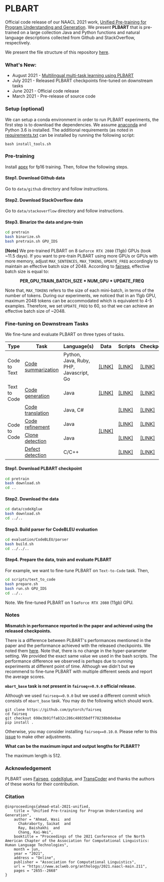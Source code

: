 # PLBART

Official code release of our NAACL 2021 work, [Unified Pre-training for Program Understanding and Generation](https://www.aclweb.org/anthology/2021.naacl-main.211/). 
We present **PLBART** that is pre-trained on a large collection Java and Python functions and natural language descriptions collected from Github and StackOverflow, respectively.

We present the file structure of this repository [here](https://github.com/wasiahmad/PLBART/blob/main/FILEs.md).

### What's New:

- August 2021 - [Multilingual multi-task learning using PLBART](https://github.com/wasiahmad/PLBART/blob/main/multilingual/README.md)
- July 2021 - Released PLBART checkpoints fine-tuned on downstream tasks
- June 2021 - Official code release
- March 2021 - Pre-release of source code


### Setup (optional)

We can setup a conda environment in order to run PLBART experiments, the first step is to download the dependencies. 
We assume [anaconda](https://www.anaconda.com/) and Python 3.6 is installed. The additional requirements 
(as noted in [requirements.txt](https://github.com/wasiahmad/PLBART/blob/main/requirements.txt) can be installed by 
running the following script:

```
bash install_tools.sh
```


### Pre-training

Install [apex](https://github.com/nvidia/apex#quick-start) for fp16 training. Then, follow the following steps.

#### Step1. Download Github data

Go to `data/github` directory and follow instructions.

#### Step2. Download StackOverflow data

Go to `data/stackoverflow` directory and follow instructions.

#### Step3. Binarize the data and pre-train

```bash
cd pretrain
bash binarize.sh
bash pretrain.sh GPU_IDS
```

**[Note]** We pre-trained PLBART on 8 `GeForce RTX 2080` (11gb) GPUs (took ~11.5 days). If you want to pre-train PLBART 
using more GPUs or GPUs with more memory, adjust `MAX_SENTENCES`, `MAX_TOKENS`, `UPDATE_FREQ` accordingly to maintain an 
effective batch size of 2048. According to [fairseq](https://github.com/pytorch/fairseq), effective batch size is equal 
to:

<p align="center">
  <b>PER_GPU_TRAIN_BATCH_SIZE * NUM_GPU * UPDATE_FREQ</b>
</p>

Note that, `MAX_TOKENS` refers to the size of each mini-batch, in terms of the number of tokens. During our experiments,
we noticed that in an 11gb GPU, maximum 2048 tokens can be accommodated which is equivalent to 4-5 examples. Therefore,
we set `UPDATE_FREQ` to 60, so that we can achieve an effective batch size of ~2048.


### Fine-tuning on Downstream Tasks

We fine-tune and evaluate PLBART on three types of tasks.

<table>
    <thead>
        <tr>
            <th>Type</th>
            <th>Task</th>
            <th>Language(s)</th>
            <th>Data</th>
            <th>Scripts</th>
            <th>Checkpoints</th>
        </tr>
    </thead>
    <tbody>
        <tr>
            <td>Code to Text</td>
            <td><a href="https://github.com/microsoft/CodeXGLUE/tree/main/Code-Text/code-to-text" target="_blank">Code summarization</a></td>
            <td>Python, Java, Ruby, <br> PHP, Javascript, Go</td>
            <td><a href="https://drive.google.com/file/d/1m1IvGgPhDBg-SL-LajtFGTLyAJVbD0i3" target="_blank">[LINK]</a></td>
            <td><a href="https://github.com/wasiahmad/PLBART/tree/main/scripts/code_to_text">[LINK]</a></td>
            <td><a href="https://drive.google.com/drive/folders/1z_xC4-k8liAT1ir6r75sGza5BIXhzwUU" target="_blank">[LINK]</a></td>
        </tr>
        <tr>
            <td>Text to Code</td>
            <td><a href="https://github.com/microsoft/CodeXGLUE/tree/main/Text-Code/text-to-code" target="_blank">Code generation</a></td>
            <td>Java</td>
            <td><a href="https://drive.google.com/file/d/1rQjQh4Mle3yYzQbn-CRs4L1moZaAqr90" target="_blank">[LINK]</a></td>
            <td><a href="https://github.com/wasiahmad/PLBART/tree/main/scripts/text_to_code">[LINK]</a></td>
            <td><a href="https://drive.google.com/drive/folders/1Yk6YjoBELcKLFp8IyLF0-YfNQIY9NAqH" target="_blank">[LINK]</a></td>
        </tr>
        <tr>
            <td rowspan=4>Code to Code</td>
            <td><a href="https://github.com/microsoft/CodeXGLUE/tree/main/Code-Code/code-to-code-trans" target="_blank">Code translation</a></td>
            <td>Java, C#</td>
            <td rowspan=4><a href="https://drive.google.com/file/d/15jokCxFQ9BUbptMsrfj4RdH_KiNkTRP2" target="_blank">[LINK]</a></td>
            <td><a href="https://github.com/wasiahmad/PLBART/tree/main/scripts/code_to_code/translation">[LINK]</a></td>
            <td><a href="https://drive.google.com/drive/folders/1KKdBWTRjnxC70icQrCbCXuj6ahMFQlE0" target="_blank">[LINK]</a></td>
        </tr>
        <tr>
            <td><a href="https://github.com/microsoft/CodeXGLUE/tree/main/Code-Code/code-refinement" target="_blank">Code refinement</a></td>
            <td>Java</td>
            <td><a href="https://github.com/wasiahmad/PLBART/tree/main/scripts/code_to_code/refinement">[LINK]</a></td>
            <td><a href="https://drive.google.com/drive/folders/19YYUvTnZbWeY064fZ165mmS4QHOxuYnC" target="_blank">[LINK]</a></td>
        </tr>
        <tr>
            <td><a href="https://github.com/microsoft/CodeXGLUE/tree/main/Code-Code/Clone-detection-BigCloneBench" target="_blank">Clone detection</a></td>
            <td>Java</td>
            <td><a href="https://github.com/wasiahmad/PLBART/tree/main/scripts/code_to_code/clone_detection">[LINK]</a></td>
            <td><a href="https://drive.google.com/drive/folders/1bbjrvd_-etkJ1Za3fqv5Ea59vH3Wrf_1" target="_blank">[LINK]</a></td>
        </tr>
        <tr>
            <td><a href="https://github.com/microsoft/CodeXGLUE/tree/main/Code-Code/Defect-detection" target="_blank">Defect detection</a></td>
            <td>C/C++</td>
            <td><a href="https://github.com/wasiahmad/PLBART/tree/main/scripts/code_to_code/defect_prediction">[LINK]</a></td>
            <td><a href="https://drive.google.com/drive/folders/1_YtIeBY2rLH-ICU1GsK7rmmt_ocxX4bd" target="_blank">[LINK]</a></td>
        </tr>
    </tbody>
</table>

#### Step1. Download PLBART checkpoint

```bash
cd pretrain
bash download.sh
cd ..
```

#### Step2. Download the data

```bash
cd data/codeXglue
bash download.sh
cd ../..
```

#### Step3. Build parser for CodeBLEU evaluation

```bash
cd evaluation/CodeBLEU/parser
bash build.sh
cd ../../..
```

#### Step4. Prepare the data, train and evaluate PLBART

For example, we want to fine-tune PLBART on `Text-to-Code` task. Then,

```bash
cd scripts/text_to_code
bash prepare.sh
bash run.sh GPU_IDS
cd ../..
```

Note. We fine-tuned PLBART on 1 `GeForce RTX 2080` (11gb) GPU.


### Notes

__Mismatch in performance reported in the paper and achieved using the released checkpoints.__

There is a difference between PLBART's performances mentioned in the paper and the performance achieved with
the released checkpoints. We noted them [here](https://docs.google.com/spreadsheets/d/18qfy-zUgXDKcXqR9NB0HsLRdYAmMQZdVSbcJ6M3JKs8/edit?usp=sharing).
Note that, there is no change in the hyper-parameter setting. We provided the exact same value we used in the bash 
scripts. The performance difference we observed is perhaps due to running experiments at different point of time. 
Although we didn't but we recommend to fine-tune PLBART with multiple different seeds and report the average scores. 

__`mbart_base` task is not present in `fairseq==0.9.0` official release.__

Although we used `fairseq==0.9.0` but we used a different commit which consists of `mbart_base` task. You may do the 
following which should work.

```
git clone https://github.com/pytorch/fairseq
cd fairseq
git checkout 698e3b91ffa832c286c48035bdff78238b0de8ae
pip install .
```

Otherwise, you may consider installing `fairseq==0.10.0`. Please refer to this [issue](https://github.com/wasiahmad/PLBART/issues/12#issuecomment-881332837) 
to make other adjustments.

__What can be the maximum input and output lengths for PLBART?__

The maximum length is 512.


### Acknowledgement

PLBART uses [Fairseq](https://github.com/pytorch/fairseq), [codeXglue](https://github.com/microsoft/CodeXGLUE), and [TransCoder](https://github.com/facebookresearch/TransCoder) and thanks the authors of these works for their contribution.


### Citation

```
@inproceedings{ahmad-etal-2021-unified,
    title = "Unified Pre-training for Program Understanding and Generation",
    author = "Ahmad, Wasi  and
      Chakraborty, Saikat  and
      Ray, Baishakhi  and
      Chang, Kai-Wei",
    booktitle = "Proceedings of the 2021 Conference of the North American Chapter of the Association for Computational Linguistics: Human Language Technologies",
    month = jun,
    year = "2021",
    address = "Online",
    publisher = "Association for Computational Linguistics",
    url = "https://www.aclweb.org/anthology/2021.naacl-main.211",
    pages = "2655--2668"
}
```


